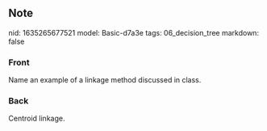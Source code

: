 ## Note
nid: 1635265677521
model: Basic-d7a3e
tags: 06_decision_tree
markdown: false

### Front
Name an example of a linkage method discussed in class.

### Back
Centroid linkage.
